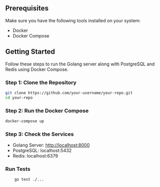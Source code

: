 ## Prerequisites

Make sure you have the following tools installed on your system:

- Docker
- Docker Compose

## Getting Started

Follow these steps to run the Golang server along with PostgreSQL and Redis using Docker Compose.

### Step 1: Clone the Repository

```bash
git clone https://github.com/your-username/your-repo.git
cd your-repo
```

### Step 2: Run the Docker Compose

```bash
docker-compose up
```

### Step 3: Check the Services

- Golang Server: [http://localhost:8000](http://localhost:8000)
- PostgreSQL: localhost:5432
- Redis: localhost:6379

### Run Tests

```bash
    go test ./...
```
